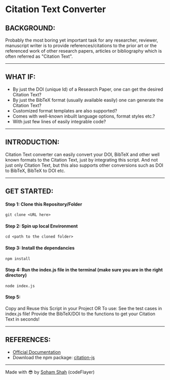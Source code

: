 # Citation Text Converter

## BACKGROUND:

Probably the most boring yet important task for any researcher, reviewer, manuscript writer is to provide references/citations to the prior art or the referenced work of other research papers, articles or bibliography which is often referred as "Citation Text".

---

## WHAT IF:

* By just the DOI (unique Id) of a Research Paper, one can get the desired Citation Text?
* By just the BibTeX format (usually available easily) one can generate the Citation Text?
* Customized format templates are also supported?
* Comes with well-known inbuilt language options, format styles etc.?
* With just few lines of easily integrable code?

---

## INTRODUCTION:

Citation Text converter can easily convert your DOI, BibTeX and other well known formats to the Citation Text, just by integrating this script. And not just only Citation Text, but this also supports other conversions such as DOI to BibTeX, BibTeX to DOI etc.

---

## GET STARTED:

#### Step 1: Clone this Repository/Folder
```
git clone <URL here>
```
#### Step 2: Spin up local Environment
```
cd <path to the cloned folder>
```
#### Step 3: Install the dependancies
```
npm install 
```
#### Step 4: Run the index.js file in the terminal (make sure you are in the right directory)
```
node index.js 
```
#### Step 5: 

Copy and Reuse this Script in your Project 
OR 
To use: See the test cases in index.js file!
Provide the BibTeX/DOI to the functions to get your Citation Text in seconds!

---

## REFERENCES:
* [Official Documentation](https://citation.js.org/api/index.html)
* Download the npm package: [citation-js](https://www.npmjs.com/package/citation-js)

---

Made with 😎 by [Soham Shah](https://github.com/sohamsshah) (codeFlayer)